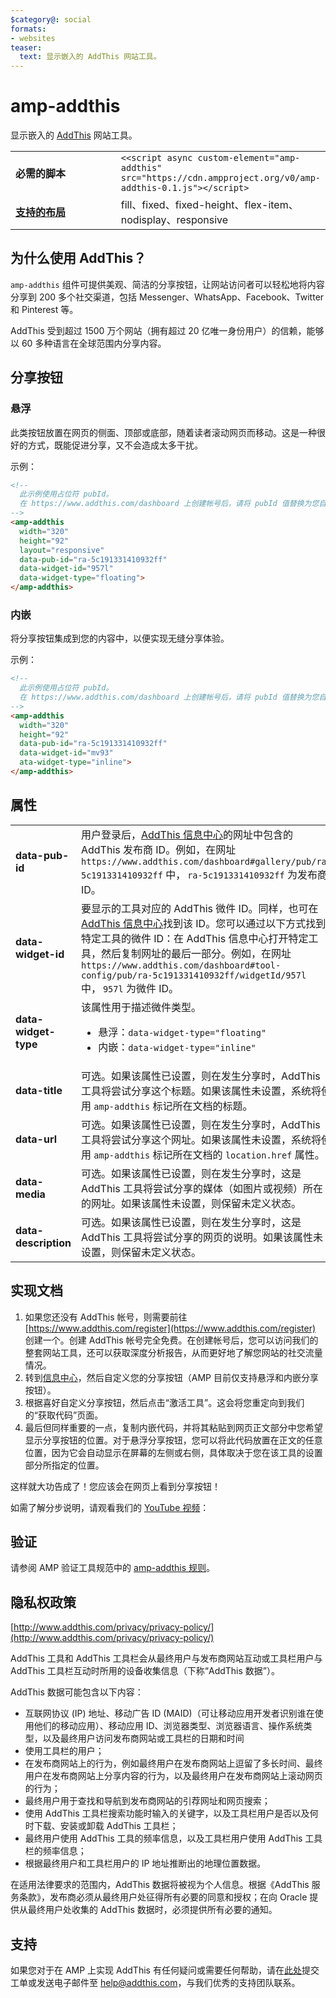 ```yaml
---
$category@: social
formats:
- websites
teaser:
  text: 显示嵌入的 AddThis 网站工具。
---
```



<!--
Copyright 2018 The AMP HTML Authors. All Rights Reserved.

Licensed under the Apache License, Version 2.0 (the "License");
you may not use this file except in compliance with the License.
You may obtain a copy of the License at

      http://www.apache.org/licenses/LICENSE-2.0

Unless required by applicable law or agreed to in writing, software
distributed under the License is distributed on an "AS-IS" BASIS,
WITHOUT WARRANTIES OR CONDITIONS OF ANY KIND, either express or implied.
See the License for the specific language governing permissions and
limitations under the License.
-->

# amp-addthis

显示嵌入的 [AddThis](https://www.addthis.com) 网站工具。

<table>
  <tr>
    <td width="40%"><strong>必需的脚本</strong></td>
    <td><code><&lt;script async custom-element="amp-addthis" src="https://cdn.ampproject.org/v0/amp-addthis-0.1.js"&gt;&lt;/script&gt;</code></td>
  </tr>
  <tr>
    <td class="col-fourty"><strong><a href="https://www.ampproject.org/docs/guides/responsive/control_layout.html">支持的布局</a></strong></td>
    <td>fill、fixed、fixed-height、flex-item、nodisplay、responsive</td>
  </tr>
</table>


## 为什么使用 AddThis？

`amp-addthis` 组件可提供美观、简洁的分享按钮，让网站访问者可以轻松地将内容分享到 200 多个社交渠道，包括 Messenger、WhatsApp、Facebook、Twitter 和 Pinterest 等。

AddThis 受到超过 1500 万个网站（拥有超过 20 亿唯一身份用户）的信赖，能够以 60 多种语言在全球范围内分享内容。

## 分享按钮

### 悬浮

此类按钮放置在网页的侧面、顶部或底部，随着读者滚动网页而移动。这是一种很好的方式，既能促进分享，又不会造成太多干扰。

示例：
```html
<!--
  此示例使用占位符 pubId。
  在 https://www.addthis.com/dashboard 上创建帐号后，请将 pubId 值替换为您自己的值。
-->
<amp-addthis
  width="320"
  height="92"
  layout="responsive"
  data-pub-id="ra-5c191331410932ff"
  data-widget-id="957l"
  data-widget-type="floating">
</amp-addthis>
```

### 内嵌

将分享按钮集成到您的内容中，以便实现无缝分享体验。

示例：
```html
<!--
  此示例使用占位符 pubId。
  在 https://www.addthis.com/dashboard 上创建帐号后，请将 pubId 值替换为您自己的值。
-->
<amp-addthis
  width="320"
  height="92"
  data-pub-id="ra-5c191331410932ff"
  data-widget-id="mv93"
  ata-widget-type="inline">
</amp-addthis>
```

## 属性

<table>
  <tr>
    <td width="40%"><strong>data-pub-id</strong></td>
    <td>用户登录后，<a href="https://addthis.com/dashboard">AddThis 信息中心</a>的网址中包含的 AddThis 发布商 ID。例如，在网址 <code>https://www.addthis.com/dashboard#gallery/pub/ra-5c191331410932ff</code> 中， <code>ra-5c191331410932ff</code> 为发布商 ID。</td>
  </tr>
  <tr>
    <td width="40%"><strong>data-widget-id</strong></td>
    <td>要显示的工具对应的 AddThis 微件 ID。同样，也可在 <a href="https://addthis.com/dashboard">AddThis 信息中心</a>找到该 ID。您可以通过以下方式找到特定工具的微件 ID：在 AddThis 信息中心打开特定工具，然后复制网址的最后一部分。例如，在网址 <code>https://www.addthis.com/dashboard#tool-config/pub/ra-5c191331410932ff/widgetId/957l</code> 中， <code>957l</code> 为微件 ID。</td>
  </tr>
  <tr>
    <td width="40%"><strong>data-widget-type</strong></td>
    <td>该属性用于描述微件类型。
      <ul>
        <li>悬浮：<code>data-widget-type="floating"</code></li>
        <li>内嵌：<code>data-widget-type="inline"</code></li>
      </ul></td>
    </tr>
    <tr>
      <td width="40%"><strong>data-title</strong></td>
      <td>可选。如果该属性已设置，则在发生分享时，AddThis 工具将尝试分享这个标题。如果该属性未设置，系统将使用 <code>amp-addthis</code> 标记所在文档的标题。</td>
    </tr>
    <tr>
      <td width="40%"><strong>data-url</strong></td>
      <td>可选。如果该属性已设置，则在发生分享时，AddThis 工具将尝试分享这个网址。如果该属性未设置，系统将使用 <code>amp-addthis</code> 标记所在文档的 <code>location.href</code> 属性。</td>
    </tr>
    <tr>
      <td width="40%"><strong>data-media</strong></td>
      <td>可选。如果该属性已设置，则在发生分享时，这是 AddThis 工具将尝试分享的媒体（如图片或视频）所在的网址。如果该属性未设置，则保留未定义状态。</td>
    </tr>
    <tr>
      <td width="40%"><strong>data-description</strong></td>
      <td>可选。如果该属性已设置，则在发生分享时，这是 AddThis 工具将尝试分享的网页的说明。如果该属性未设置，则保留未定义状态。</td>
    </tr>
  </table>

## 实现文档

1. 如果您还没有 AddThis 帐号，则需要前往 [https://www.addthis.com/register](https://www.addthis.com/register) 创建一个。创建 AddThis 帐号完全免费。在创建帐号后，您可以访问我们的整套网站工具，还可以获取深度分析报告，从而更好地了解您网站的社交流量情况。
1. 转到[信息中心](https://addthis.com/dashboard)，然后自定义您的分享按钮（AMP 目前仅支持悬浮和内嵌分享按钮）。
1. 根据喜好自定义分享按钮，然后点击“激活工具”。这会将您重定向到我们的“获取代码”页面。
1. 最后但同样重要的一点，复制内嵌代码，并将其粘贴到网页正文部分中您希望显示分享按钮的位置。对于悬浮分享按钮，您可以将此代码放置在正文的任意位置，因为它会自动显示在屏幕的左侧或右侧，具体取决于您在该工具的设置部分所指定的位置。

这样就大功告成了！您应该会在网页上看到分享按钮！

如需了解分步说明，请观看我们的 [YouTube 视频](https://www.youtube.com/watch?v=BSkuAB4er2o)：
<amp-youtube width="480" height="270" data-videoid="BSkuAB4er2o" layout="responsive"></amp-youtube>

## 验证

请参阅 AMP 验证工具规范中的 [amp-addthis 规则](https://github.com/ampproject/amphtml/blob/master/extensions/amp-addthis/validator-amp-addthis.protoascii)。

## 隐私权政策

[http://www.addthis.com/privacy/privacy-policy/](http://www.addthis.com/privacy/privacy-policy/)

AddThis 工具和 AddThis 工具栏会从最终用户与发布商网站互动或工具栏用户与 AddThis 工具栏互动时所用的设备收集信息（下称“AddThis 数据”）。

AddThis 数据可能包含以下内容：

* 互联网协议 (IP) 地址、移动广告 ID (MAID)（可让移动应用开发者识别谁在使用他们的移动应用）、移动应用 ID、浏览器类型、浏览器语言、操作系统类型，以及最终用户访问发布商网站或工具栏的日期和时间
* 使用工具栏的用户；
* 在发布商网站上的行为，例如最终用户在发布商网站上逗留了多长时间、最终用户在发布商网站上分享内容的行为，以及最终用户在发布商网站上滚动网页的行为；
* 最终用户用于查找和导航到发布商网站的引荐网址和网页搜索；
* 使用 AddThis 工具栏搜索功能时输入的关键字，以及工具栏用户是否以及何时下载、安装或卸载 AddThis 工具栏；
* 最终用户使用 AddThis 工具的频率信息，以及工具栏用户使用 AddThis 工具栏的频率信息；
* 根据最终用户和工具栏用户的 IP 地址推断出的地理位置数据。

在适用法律要求的范围内，AddThis 数据将被视为个人信息。根据《AddThis 服务条款》，发布商必须从最终用户处征得所有必要的同意和授权；在向 Oracle 提供从最终用户处收集的 AddThis 数据时，必须提供所有必要的通知。

## 支持

如果您对于在 AMP 上实现 AddThis 有任何疑问或需要任何帮助，请在[此处](https://www.addthis.com/support/)提交工单或发送电子邮件至 [help@addthis.com](mailto%3ahelp@addthis.com)，与我们优秀的支持团队联系。
